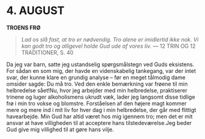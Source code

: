 # 4. AUGUST

**TROENS FRØ**

> *Lad os slå fast, at tro er nødvendig. Tro alene er imidlertid ikke nok. Vi kan godt tro og alligevel holde Gud ude af vores liv.*
> — 12 TRIN OG 12 TRADITIONER, S. 40

Da jeg var barn, satte jeg ustandselig spørgsmålstegn ved Guds eksistens. For sådan en som mig, der havde en videnskabelig tankegang, var der intet svar, der kunne klare en grundig analyse – før en meget tålmodig dame omsider sagde: Du må tro. Ved den enkle bemærkning var frøene til min helbredelse sået!Nu, hvor jeg arbejder med min helbredelse, praktiserer trinene og luger alkoholismens ukrudt væk, lader jeg langsomt disse tidlige frø i min tro vokse og blomstre. Forståelsen af den højere magt kommer mere og mere ind i mit liv for hver dag i min helbredelse, der går med flittigt havearbejde. Min Gud har altid været hos mig igennem tro; men det er mit ansvar at have villigheden til at acceptere hans tilstedeværelse.Jeg beder Gud give mig villighed til at gøre hans vilje.
